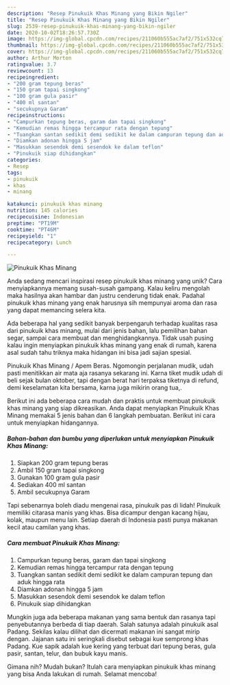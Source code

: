 ```yaml
---
description: "Resep Pinukuik Khas Minang yang Bikin Ngiler"
title: "Resep Pinukuik Khas Minang yang Bikin Ngiler"
slug: 2539-resep-pinukuik-khas-minang-yang-bikin-ngiler
date: 2020-10-02T18:26:57.730Z
image: https://img-global.cpcdn.com/recipes/211060b555ac7af2/751x532cq70/pinukuik-khas-minang-foto-resep-utama.jpg
thumbnail: https://img-global.cpcdn.com/recipes/211060b555ac7af2/751x532cq70/pinukuik-khas-minang-foto-resep-utama.jpg
cover: https://img-global.cpcdn.com/recipes/211060b555ac7af2/751x532cq70/pinukuik-khas-minang-foto-resep-utama.jpg
author: Arthur Morton
ratingvalue: 3.7
reviewcount: 13
recipeingredient:
- "200 gram tepung beras"
- "150 gram tapai singkong"
- "100 gram gula pasir"
- "400 ml santan"
- "secukupnya Garam"
recipeinstructions:
- "Campurkan tepung beras, garam dan tapai singkong"
- "Kemudian remas hingga tercampur rata dengan tepung"
- "Tuangkan santan sedikit demi sedikit ke dalam campuran tepung dan aduk hingga rata"
- "Diamkan adonan hingga 5 jam"
- "Masukkan sesendok demi sesendok ke dalam teflon"
- "Pinukuik siap dihidangkan"
categories:
- Resep
tags:
- pinukuik
- khas
- minang

katakunci: pinukuik khas minang 
nutrition: 145 calories
recipecuisine: Indonesian
preptime: "PT19M"
cooktime: "PT46M"
recipeyield: "1"
recipecategory: Lunch

---
```



![Pinukuik Khas Minang](https://img-global.cpcdn.com/recipes/211060b555ac7af2/751x532cq70/pinukuik-khas-minang-foto-resep-utama.jpg)

Anda sedang mencari inspirasi resep pinukuik khas minang yang unik? Cara menyiapkannya memang susah-susah gampang. Kalau keliru mengolah maka hasilnya akan hambar dan justru cenderung tidak enak. Padahal pinukuik khas minang yang enak harusnya sih mempunyai aroma dan rasa yang dapat memancing selera kita.

Ada beberapa hal yang sedikit banyak berpengaruh terhadap kualitas rasa dari pinukuik khas minang, mulai dari jenis bahan, lalu pemilihan bahan segar, sampai cara membuat dan menghidangkannya. Tidak usah pusing kalau ingin menyiapkan pinukuik khas minang yang enak di rumah, karena asal sudah tahu triknya maka hidangan ini bisa jadi sajian spesial.

Pinukuik Khas Minang / Apem Beras. Ngomongin perjalanan mudik, udah pasti menitikkan air mata aja rasanya sekarang ini. Karna tiket mudik udah di beli sejak bulan oktober, tapi dengan berat hari terpaksa tiketnya di refund, demi keselamatan kita bersama, karna juga mikirin orang tua,.


Berikut ini ada beberapa cara mudah dan praktis untuk membuat pinukuik khas minang yang siap dikreasikan. Anda dapat menyiapkan Pinukuik Khas Minang memakai 5 jenis bahan dan 6 langkah pembuatan. Berikut ini cara untuk menyiapkan hidangannya.

<!--inarticleads1-->

##### Bahan-bahan dan bumbu yang diperlukan untuk menyiapkan Pinukuik Khas Minang:

1. Siapkan 200 gram tepung beras
1. Ambil 150 gram tapai singkong
1. Gunakan 100 gram gula pasir
1. Sediakan 400 ml santan
1. Ambil secukupnya Garam


Tapi sebenarnya boleh diadu mengenai rasa, pinukuik pas di lidah! Pinukuik memiliki citarasa manis yang khas. Bisa dicampur dengan kacang hijau, kolak, maupun menu lain. Setiap daerah di Indonesia pasti punya makanan kecil atau camilan yang khas. 

<!--inarticleads2-->

##### Cara membuat Pinukuik Khas Minang:

1. Campurkan tepung beras, garam dan tapai singkong
1. Kemudian remas hingga tercampur rata dengan tepung
1. Tuangkan santan sedikit demi sedikit ke dalam campuran tepung dan aduk hingga rata
1. Diamkan adonan hingga 5 jam
1. Masukkan sesendok demi sesendok ke dalam teflon
1. Pinukuik siap dihidangkan


Mungkin juga ada beberapa makanan yang sama bentuk dan rasanya tapi penyebutannya berbeda di tiap daerah. Salah satunya adalah pinukuik asal Padang. Sekilas kalau dilihat dan dicermati makanan ini sangat mirip dengan. Jajanan satu ini seringkali disebut sebagai kue semprong khas Padang. Kue sapik adalah kue kering yang terbuat dari tepung beras, gula pasir, santan, telur, dan bubuk kayu manis. 

Gimana nih? Mudah bukan? Itulah cara menyiapkan pinukuik khas minang yang bisa Anda lakukan di rumah. Selamat mencoba!

